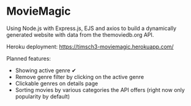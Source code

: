 # MovieMagic
Using Node.js with Express.js, EJS and axios to build a dynamically generated website with data from the themoviedb.org API.

Heroku deployment: https://timsch3-moviemagic.herokuapp.com/

Planned features:
- Showing active genre ✔
- Remove genre filter by clicking on the active genre
- Clickable genres on details page
- Sorting movies by various categories the API offers (right now only popularity by default)
